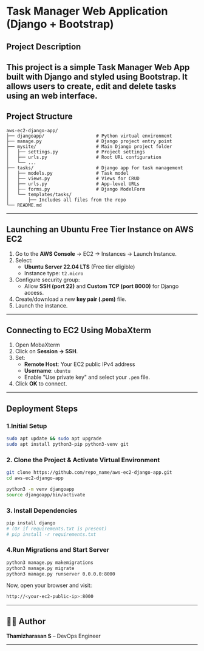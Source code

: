
# Task Manager Web Application (Django + Bootstrap)

##  Project Description

This project is a simple **Task Manager Web App** built with **Django** and styled using **Bootstrap**.
It allows users to **create, edit and delete tasks** using an web interface.
---

##  Project Structure

```
aws-ec2-django-app/
├── djangoapp/                   # Python virtual environment
├── manage.py                    # Django project entry point
├── mysite/                      # Main Django project folder
│   ├── settings.py              # Project settings
│   ├── urls.py                  # Root URL configuration
│   └── ...
├── tasks/                       # Django app for task management
│   ├── models.py                # Task model
│   ├── views.py                 # Views for CRUD
│   ├── urls.py                  # App-level URLs
│   ├── forms.py                 # Django ModelForm
│   └── templates/tasks/
│       ├── Includes all files from the repo
└── README.md
```

---

##  Launching an Ubuntu Free Tier Instance on AWS EC2

1. Go to the **AWS Console** → EC2 → Instances → Launch Instance.
2. Select:
   - **Ubuntu Server 22.04 LTS** (Free tier eligible)
   - Instance type: `t2.micro`
3. Configure security group:
   - Allow **SSH (port 22)** and **Custom TCP (port 8000)** for Django access.
4. Create/download a new **key pair (.pem)** file.
5. Launch the instance.

---

##  Connecting to EC2 Using MobaXterm

1. Open MobaXterm
2. Click on **Session → SSH**.
3. Set:
   - **Remote Host**: Your EC2 public IPv4 address
   - **Username**: `ubuntu`
   - Enable "Use private key" and select your `.pem` file.
4. Click **OK** to connect.

---

##  Deployment Steps

### 1️.Initial Setup

```bash
sudo apt update && sudo apt upgrade
sudo apt install python3-pip python3-venv git
```

### 2️. Clone the Project & Activate Virtual Environment

```bash
git clone https://github.com/repo_name/aws-ec2-django-app.git
cd aws-ec2-django-app

python3 -m venv djangoapp
source djangoapp/bin/activate
```

### 3️. Install Dependencies

```bash
pip install django
# (Or if requirements.txt is present)
# pip install -r requirements.txt
```

### 4.Run Migrations and Start Server

```bash
python3 manage.py makemigrations
python3 manage.py migrate
python3 manage.py runserver 0.0.0.0:8000
```

Now, open your browser and visit:

```bash
http://<your-ec2-public-ip>:8000
```

---

## 🙋‍♂️ Author

**Thamizharasan S** – DevOps Engineer  

---
